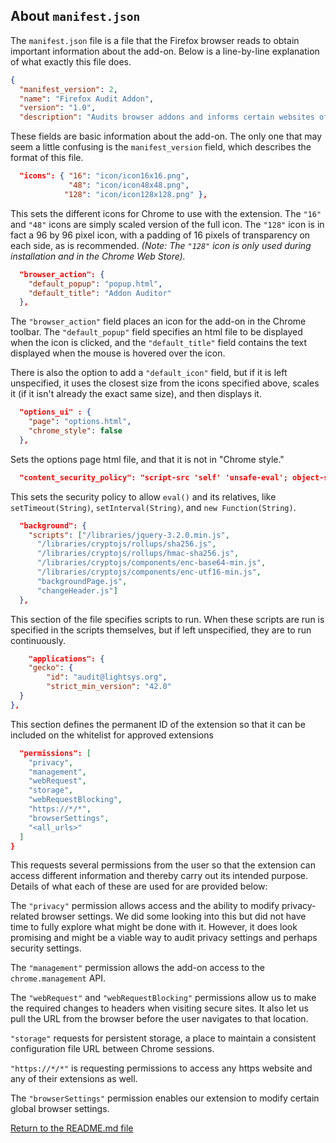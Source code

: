 ## About `manifest.json`

The `manifest.json` file is a file that the Firefox browser reads to obtain important information about the add-on. Below is a line-by-line explanation of what exactly this file does.

```json
{
  "manifest_version": 2,
  "name": "Firefox Audit Addon",
  "version": "1.0",
  "description": "Audits browser addons and informs certain websites of audit status",
```

These fields are basic information about the add-on. The only one that may seem a little confusing is the `manifest_version` field, which describes the format of this file.

```json
  "icons": { "16": "icon/icon16x16.png",
             "48": "icon/icon48x48.png",
            "128": "icon/icon128x128.png" }, 
```

This sets the different icons for Chrome to use with the extension. The `"16"` and `"48"` icons are simply scaled version of the full icon. The `"128"` icon is in fact a 96 by 96 pixel icon, with a padding of 16 pixels of transparency on each side, as is recommended. 
_(Note: The `"128"` icon is only used during installation and in the Chrome Web Store)._

```json
  "browser_action": {
    "default_popup": "popup.html",
    "default_title": "Addon Auditor"
  },
```

The `"browser_action"` field places an icon for the add-on in the Chrome toolbar. The `"default_popup"` field specifies an html file to be displayed when the icon is clicked, and the `"default_title"` field contains the text displayed when the mouse is hovered over the icon. 

There is also the option to add a `"default_icon"` field, but if it is left unspecified, it uses the closest size from the icons specified above, scales it (if it isn't already the exact same size), and then displays it. 

```json
  "options_ui" : {
    "page": "options.html",
    "chrome_style": false
  },
```

Sets the options page html file, and that it is not in "Chrome style." 

```json
  "content_security_policy": "script-src 'self' 'unsafe-eval'; object-src 'self'",
```

This sets the security policy to allow `eval()` and its relatives, like `setTimeout(String)`, `setInterval(String)`, and `new Function(String)`.

```json
  "background": {
    "scripts": ["/libraries/jquery-3.2.0.min.js",
      "/libraries/cryptojs/rollups/sha256.js",
	  "/libraries/cryptojs/rollups/hmac-sha256.js",
	  "/libraries/cryptojs/components/enc-base64-min.js",
	  "/libraries/cryptojs/components/enc-utf16-min.js",
      "backgroundPage.js",
      "changeHeader.js"]
  },
```

This section of the file specifies scripts to run. When these scripts are run is specified in the scripts themselves, but if left unspecified, they are to run continuously. 


```json
	"applications": {
	"gecko": {
		"id": "audit@lightsys.org",
		"strict_min_version": "42.0"
  }
},
```

This section defines the permanent ID of the extension so that it can be included on the whitelist for approved extensions

```json 
  "permissions": [
	"privacy",
    "management",
    "webRequest",
    "storage",
    "webRequestBlocking",
    "https://*/*",
	"browserSettings",
    "<all_urls>"
  ]
}
```

This requests several permissions from the user so that the extension can access different information and thereby carry out its intended purpose.
Details of what each of these are used for are provided below:

The `"privacy"` permission allows access and the ability to modify privacy-related browser settings.
We did some looking into this but did not have time to fully explore what might be done with it. However, it does look promising and might be a viable way
to audit privacy settings and perhaps security settings.

The `"management"` permission allows the add-on access to the `chrome.management` API.

The `"webRequest"` and `"webRequestBlocking"` permissions allow us to make the required changes to headers when visiting secure sites.
It also let us pull the URL from the browser before the user navigates to that location.

`"storage"` requests for persistent storage, a place to maintain a consistent configuration file URL between Chrome sessions. 

`"https://*/*"` is requesting permissions to access any https website and any of their extensions as well.

The `"browserSettings"` permission enables our extension to modify certain global browser settings.

[Return to the README.md file](../README.md)

